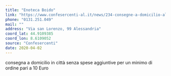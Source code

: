 ```yaml
---
title: "Enoteca Boido"
link: "https://www.confesercenti-al.it/news/234-consegne-a-domicilio-alessandria-lista-aggiornata-al-26-marzo.html"
phone: "0131.251.049"
mail: ""
address: "Via san Lorenzo, 99 Alessandria"
coord_lat: 44.9109385
coord_lon: 8.6109052
source: "Confesercenti"
date: 2020-04-02
---
```


consegna a domicilio in città senza spese aggiuntive per un minimo di ordine pari a 10 Euro
